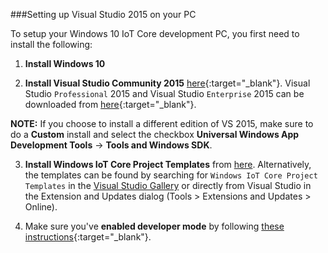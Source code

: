 ###Setting up Visual Studio 2015 on your PC

To setup your Windows 10 IoT Core development PC, you first need to install the following:

1. **Install Windows 10**

2. **Install Visual Studio Community 2015** [here](http://go.microsoft.com/fwlink/?LinkID=534599){:target="_blank"}.  Visual Studio `Professional` 2015 and Visual Studio `Enterprise` 2015 can be downloaded from [here](https://www.visualstudio.com/vs-2015-product-editions){:target="_blank"}.

  **NOTE:** If you choose to install a different edition of VS 2015, make sure to do a **Custom** install and select the checkbox **Universal Windows App Development Tools** -> **Tools and Windows SDK**.

3. **Install Windows IoT Core Project Templates** from [here](https://visualstudiogallery.msdn.microsoft.com/55b357e1-a533-43ad-82a5-a88ac4b01dec).  Alternatively, the templates can be found by searching for `Windows IoT Core Project Templates` in the [Visual Studio Gallery](https://visualstudiogallery.msdn.microsoft.com/) or directly from Visual Studio in the Extension and Updates dialog (Tools > Extensions and Updates > Online).

4. Make sure you've **enabled developer mode** by following [these instructions](https://msdn.microsoft.com/library/windows/apps/xaml/dn706236.aspx){:target="_blank"}.
